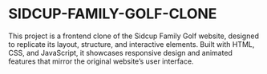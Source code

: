 # SIDCUP-FAMILY-GOLF-CLONE
This project is a frontend clone of the Sidcup Family Golf website, designed to replicate its layout, structure, and interactive elements.
Built with HTML, CSS, and JavaScript, it showcases responsive design and animated features that mirror the original website’s user interface. 

